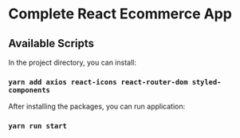 # Complete React Ecommerce App

## Available Scripts

In the project directory, you can install:

### `yarn add axios react-icons react-router-dom styled-components`

After installing the packages, you can run application:

### `yarn run start`

